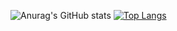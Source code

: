 ![Anurag's GitHub stats](https://github-readme-stats.vercel.app/api?username=neckitwin&theme=highcontrast&show_icons=true)
[![Top Langs](https://github-readme-stats.vercel.app/api/top-langs/?username=neckitwin&layout=compact)](https://github.com/anuraghazra/github-readme-stats)
